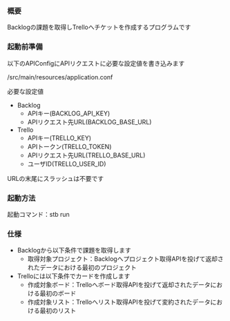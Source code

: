 ### 概要
Backlogの課題を取得しTrelloへチケットを作成するプログラムです

### 起動前準備
以下のAPIConfigにAPIリクエストに必要な設定値を書き込みます

/src/main/resources/application.conf  

必要な設定値 
- Backlog
  - APIキー(BACKLOG_API_KEY)
  - APIリクエスト先URL(BACKLOG_BASE_URL)
- Trello
  - APIキー(TRELLO_KEY)
  - APIトークン(TRELLO_TOKEN)
  - APIリクエスト先URL(TRELLO_BASE_URL)
  - ユーザID(TRELLO_USER_ID)

URLの末尾にスラッシュは不要です

### 起動方法
起動コマンド：stb run


### 仕様
- Backlogから以下条件で課題を取得します
  - 取得対象プロジェクト：Backlogへプロジェクト取得APIを投げて返却されたデータにおける最初のプロジェクト
- Trelloには以下条件でカードを作成します
  - 作成対象ボード：Trelloへボード取得APIを投げて返却されたデータにおける最初のボード
  - 作成対象リスト：Trelloへリスト取得APIを投げて変約されたデータにおける最初のリスト
